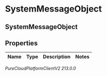 # SystemMessageObject

## SystemMessageObject

## Properties

|Name | Type | Description | Notes|
|------------ | ------------- | ------------- | -------------|



_PureCloudPlatformClientV2 213.0.0_
